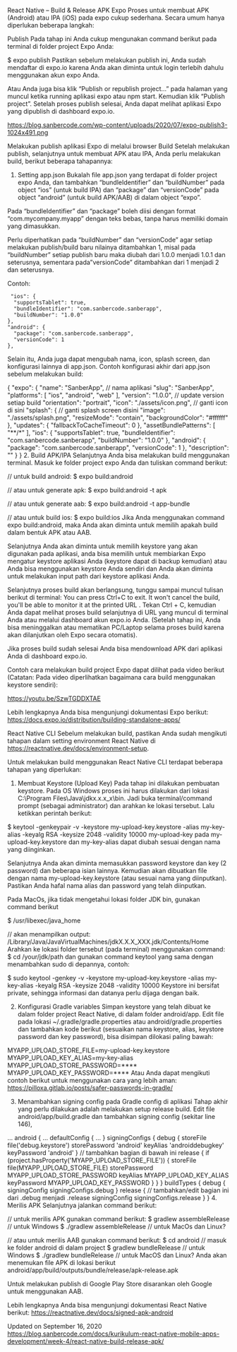 React Native – Build & Release APK
Expo
Proses untuk membuat APK (Android) atau IPA (iOS) pada expo cukup sederhana. Secara umum hanya diperlukan beberapa langkah:

Publish
Pada tahap ini Anda cukup mengunakan command berikut pada terminal di folder project Expo Anda:

$ expo publish
Pastikan sebelum melakukan publish ini, Anda sudah mendaftar di expo.io karena Anda akan diminta untuk login terlebih dahulu menggunakan akun expo Anda.

Atau Anda juga bisa klik “Publish or republish project…” pada halaman yang muncul ketika running aplikasi expo atau npm start. Kemudian klik “Publish project”. Setelah proses publish selesai, Anda dapat melihat aplikasi Expo yang dipublish di dashboard expo.io.

https://blog.sanbercode.com/wp-content/uploads/2020/07/expo-publish3-1024x491.png

Melakukan publish aplikasi Expo di melalui browser
Build
Setelah melakukan publish, selanjutnya untuk membuat APK atau IPA, Anda perlu melakukan build, berikut beberapa tahapannya:

1. Setting app.json
Bukalah file app.json yang terdapat di folder project expo Anda, dan tambahkan “bundleIdentifier” dan “buildNumber” pada object “ios” (untuk build IPA) dan “package” dan “versionCode” pada object “android” (untuk build APK/AAB) di dalam object “expo”.

Pada “bundleIdentifier” dan “package” boleh diisi dengan format “com.mycompany.myapp” dengan teks bebas, tanpa harus memiliki domain yang dimasukkan.

Perlu diperhatikan pada “buildNumber” dan “versionCode” agar setiap melakukan publish/build baru nilainya ditambahkan 1, misal pada “buildNumber” setiap publish baru maka diubah dari 1.0.0 menjadi 1.0.1 dan seterusnya, sementara pada”versionCode” ditambahkan dari 1 menjadi 2 dan seterusnya.

Contoh:

     "ios": {
      "supportsTablet": true,
      "bundleIdentifier": "com.sanbercode.sanberapp",
      "buildNumber": "1.0.0"
    },
    "android": {
      "package": "com.sanbercode.sanberapp",
      "versionCode": 1
    }, 
Selain itu, Anda juga dapat mengubah nama, icon, splash screen, dan konfigurasi lainnya di app.json. Contoh konfigurasi akhir dari app.json sebelum melakukan build:

 {
  "expo": {
    "name": "SanberApp",          // nama aplikasi
    "slug": "SanberApp",
    "platforms": [
      "ios",
      "android",
      "web"
    ],
    "version": "1.0.0",          // update version setiap build
    "orientation": "portrait",
    "icon": "./assets/icon.png", // ganti icon di sini
    "splash": {                  // ganti splash screen disini
      "image": "./assets/splash.png",
      "resizeMode": "contain",
      "backgroundColor": "#ffffff"
    },
    "updates": {
      "fallbackToCacheTimeout": 0
    },
    "assetBundlePatterns": [
      "**/*"
    ],
    "ios": {
      "supportsTablet": true,
      "bundleIdentifier": "com.sanbercode.sanberapp",
      "buildNumber": "1.0.0"
    },
    "android": {
      "package": "com.sanbercode.sanberapp",
      "versionCode": 1
    },
    "description": ""
  }
}
2. Build APK/IPA
Selanjutnya Anda bisa melakukan build menggunakan terminal. Masuk ke folder project expo Anda dan tuliskan command berikut:

// untuk build android:
$ expo build:android

// atau untuk generate apk: 
$ expo build:android -t apk 

// atau untuk generate aab: 
$ expo build:android -t app-bundle

// atau untuk build ios:
$ expo build:ios
Jika Anda menggunakan command expo build:android, maka Anda akan diminta untuk memilih apakah build dalam bentuk APK atau AAB.

Selanjutnya Anda akan diminta untuk memilih keystore yang akan digunakan pada aplikasi, anda bisa memilih untuk membiarkan Expo mengatur keystore aplikasi Anda (keystore dapat di backup kemudian) atau Anda bisa menggunakan keystore Anda sendiri dan Anda akan diminta untuk melakukan input path dari keystore aplikasi Anda.

Selanjutnya proses build akan berlangsung, tunggu sampai muncul tulisan berikut di terminal: You can press Ctrl+C to exit. It won't cancel the build, you'll be able to monitor it at the printed URL . Tekan Ctrl + C, kemudian Anda dapat melihat proses build selanjutnya di URL yang muncul di terminal Anda atau melalui dashboard akun expo.io Anda. (Setelah tahap ini, Anda bisa meninggalkan atau mematikan PC/Laptop selama proses build karena akan dilanjutkan oleh Expo secara otomatis).

Jika proses build sudah selesai Anda bisa mendownload APK dari aplikasi Anda di dashboard expo.io.

Contoh cara melakukan build project Expo dapat dilihat pada video berikut (Catatan: Pada video diperlihatkan bagaimana cara build menggunakan keystore sendiri):

https://youtu.be/SzwTGDDXTAE

Lebih lengkapnya Anda bisa mengunjungi dokumentasi Expo berikut: https://docs.expo.io/distribution/building-standalone-apps/

React Native CLI
Sebelum melakukan build, pastikan Anda sudah mengikuti tahapan dalam setting environment React Native di https://reactnative.dev/docs/environment-setup.

Untuk melakukan build menggunakan React Native CLI terdapat beberapa tahapan yang diperlukan:

1. Membuat Keystore (Upload Key)
Pada tahap ini dilakukan pembuatan keystore. Pada OS Windows proses ini harus dilakukan dari lokasi C:\Program Files\Java\jdkx.x.x_x\bin. Jadi buka terminal/command prompt (sebagai administrator) dan arahkan ke lokasi tersebut. Lalu ketikkan perintah berikut:

$ keytool -genkeypair -v -keystore my-upload-key.keystore -alias my-key-alias -keyalg RSA -keysize 2048 -validity 10000 
my-upload-key pada my-upload-key.keystore dan my-key-alias dapat diubah sesuai dengan nama yang diinginkan.

Selanjutnya Anda akan diminta memasukkan password keystore dan key (2 password) dan beberapa isian lainnya. Kemudian akan dibuatkan file dengan nama my-upload-key.keystore (atau sesuai nama yang diinputkan). Pastikan Anda hafal nama alias dan password yang telah diinputkan.

Pada MacOs, jika tidak mengetahui lokasi folder JDK bin, gunakan command berikut

$ /usr/libexec/java_home

// akan menampilkan output:
/Library/Java/JavaVirtualMachines/jdkX.X.X_XXX.jdk/Contents/Home
Arahkan ke lokasi folder tersebut (pada terminal) menggunakan command: $ cd /your/jdk/path dan gunakan command keytool yang sama dengan menambahkan sudo di depannya, contoh:

$ sudo keytool -genkey -v -keystore my-upload-key.keystore -alias my-key-alias -keyalg RSA -keysize 2048 -validity 10000
Keystore ini bersifat private, sehingga informasi dan datanya perlu dijaga dengan baik.

2. Konfigurasi Gradle variables
Simpan keystore yang telah dibuat ke dalam folder project React Native, di dalam folder android/app. Edit file pada lokasi ~/.gradle/gradle.properties atau android/gradle.properties dan tambahkan kode berikut (sesuaikan nama keystore, alias, keystore password dan key password), bisa disimpan dilokasi paling bawah:

MYAPP_UPLOAD_STORE_FILE=my-upload-key.keystore
MYAPP_UPLOAD_KEY_ALIAS=my-key-alias
MYAPP_UPLOAD_STORE_PASSWORD=**** 
MYAPP_UPLOAD_KEY_PASSWORD=****
Atau Anda dapat mengikuti contoh berikut untuk menggunakan cara yang lebih aman: https://pilloxa.gitlab.io/posts/safer-passwords-in-gradle/

3. Menambahkan signing config pada Gradle config di aplikasi
Tahap akhir yang perlu dilakukan adalah melakukan setup release build. Edit file android/app/build.gradle dan tambahkan signing config (sekitar line 146),

…
android {
  …
  defaultConfig { … }
  signingConfigs {
           debug {
               storeFile file('debug.keystore')
               storePassword 'android'
               keyAlias 'androiddebugkey'
               keyPassword 'android'
           } 
// tambahkan bagian di bawah ini
           release {
               if (project.hasProperty('MYAPP_UPLOAD_STORE_FILE')) {
                   storeFile file(MYAPP_UPLOAD_STORE_FILE)
                   storePassword MYAPP_UPLOAD_STORE_PASSWORD
                   keyAlias MYAPP_UPLOAD_KEY_ALIAS
                   keyPassword MYAPP_UPLOAD_KEY_PASSWORD
               }
           }
       }
       buildTypes {
           debug {
               signingConfig signingConfigs.debug
           }
           release { 
// tambahkan/edit bagian ini dari .debug menjadi .release
             signingConfig signingConfigs.release 
         }
     }
4. Merilis APK
Selanjutnya jalankan command berikut:

// untuk merilis APK gunakan command berikut:
$ gradlew  assembleRelease // untuk Windows
$ ./gradlew assembleRelease // untuk MacOs dan Linux? 

// atau untuk merilis AAB gunakan command berikut: 
$ cd android // masuk ke folder android di dalam project
$ gradlew bundleRelease   // untuk Windows
$ ./gradlew bundleRelease // untuk MacOS dan Linux?
Anda akan menemukan file APK di lokasi berikut android/app/build/outputs/bundle/release/apk-release.apk

Untuk melakukan publish di Google Play Store disarankan oleh Google untuk menggunakan AAB.

Lebih lengkapnya Anda bisa mengunjungi dokumentasi React Native berikut: https://reactnative.dev/docs/signed-apk-android

Updated on September 16, 2020
https://blog.sanbercode.com/docs/kurikulum-react-native-mobile-apps-development/week-4/react-native-build-release-apk/
